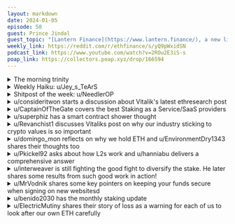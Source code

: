 ```yaml
---
layout: markdown
date: 2024-01-05
episode: 50
guest: Prince Jindal
guest_topic: "[Lantern Finance](https://www.lantern.finance/), a new liquid staking protocol"
weekly_link: https://reddit.com/r/ethfinance/s/yQ9pWxidSN
podcast_link: https://www.youtube.com/watch?v=2ROu2E3iS-s
poap_link: https://collectors.poap.xyz/drop/166594
---
```



<details markdown=1>
<summary>The morning trinity</summary>
[View on Reddit →](https://reddit.com/r/ethfinance/comments/18yznna/comment/kgeaufp/)

[u/Shitshotdead](https://reddit.com/u/Shitshotdead)

> ethereum

[u/UgotTrisomy21](https://reddit.com/u/UgotTrisomy21)

> $2250

[u/alexiskef](https://reddit.com/u/alexiskef)

> 0.0512

[u/usesbinkvideo](https://reddit.com/u/usesbinkvideo)

> 88,900 hodlers subscribed (-37)

[u/bagogel12](https://reddit.com/u/bagogel12)

> 477d since the Merge

</details>
<details markdown=1>
<summary>Weekly Haiku: u/Jey_s_TeArS</summary>
[View on Reddit →](https://reddit.com/r/ethfinance/comments/18y5x53/comment/kgcj9w8/)

*ETF approved,*

*Uncertainty quite improved,*

*Market barely moved.*

</details>
<details markdown=1>
<summary>Shitpost of the week: u/NeedlerOP</summary>
[View on Reddit →](https://reddit.com/r/ethfinance/comments/18tfykq/daily_general_discussion_december_29_2023/kfhx4tr/)

2013 : "Wall street bonuses/chinese new year red envelope money"

2017 : "Institutional Money"

2021 : "ETF inflows right around the corner"

2025 : " 5% pension allocation across the board"

2029 : " Gov. crypto funds for all nations "

2033 : " Vitalik crowned god-emperor of mankind"

2037 : " Fully automated luxury abundant gay space communism crypto utopia as humanity spreads across the stars"

...

2100 : "ETH/BTC ratio surpasses 0.10 this cycle"

</details>
<details markdown=1>
<summary>u/consideritwon starts a discussion about Vitalik's latest ethresearch post</summary>
[View on Reddit →](https://reddit.com/r/ethfinance/comments/18smom7/daily_general_discussion_december_28_2023/kf9svsx/)

Saw it mentioned yesterday, but I think [Vitalik's latest thinking](https://ethresear.ch/t/sticking-to-8192-signatures-per-slot-post-ssf-how-and-why/17989) on Ethereum's positioning within the blockchain trilemma design space deserves further discussion. For me this feels like it has the potential to be a large pivot in core Ethereum philosophy and my initial gut feeling is one of discomfort.

Ethereum has up until now allowed anyone with 32 ETH and moderate technical ability to run a validator. At least two of the options discussed by Vitalik in his post would reduce the decentralisation of Ethereum.

The Ethereum community are a pragmatic bunch who don't see things in black and white. Technical solutions require compromise and decentralisation is a spectrum. Even so abandoning the principle of a relatively small fish being able to validate within the network without having to trust 3rd parties feels like a real departure from a long held value.

</details>
<details markdown=1>
<summary>u/CaptainOfTheGate covers the best Staking as a Service/SaaS providers</summary>
[View on Reddit →](https://reddit.com/r/ethfinance/comments/18smom7/daily_general_discussion_december_28_2023/kfb6edi/)

**The Best Staking-as-a-Service (SAAS) Providers**

In approximate order, based mostly on their reputation among Redditors (I read more than I post). For each of these, the user controls their withdrawal keys. 

**Allnodes**

It's $10/month for their Advanced plan, which is the cheapest one that includes MEV (it's worth the extra $5/month). That's equivalent to a fee of only 0.16%, close to zero! They're a top-15% performer on Rated Network over the last 30 days, and mostly use the Teku (a minority client) consensus client; they're also large, if that gives you comfort: 2.6% of all staked ether. 

**Ethpool**

They charge 15% of MEV (10% for 3 nodes, 8% for 30 nodes). That comes out to about 2.9% of all rewards (so yes, about 18x Allnodes). I can't find them on Rated Network. They use minority clients: Lighthouse and Nethermind. 

**Blox Staking**

They have a 0% fee forever (not a typo). Their effectiveness rating on Rated Network is below the 50th percentile as I write this. The company behind them is probably more focused on their new SSV Network now. I noticed that their website gets barely any traffic anymore (it ranks in the millions), but Rated Network says they still stake about 0.53% of staked ether, and they have an active Discord. They use mostly Prysm (the most popular consensus client). 

**Best solution for leftover amounts when you've staked all your 32-ETH blocks:**

Competition in staking is heating up daily (e.g. with DVT solutions coming online), but I'll nominate StakeWise v3. You can stake any amount and don't need to get an LST. You get to choose an operator. Perhaps 4% fees is typical, but I see one offering 1%. Some reputable operators to consider are x (please reply with your opinions). 

**Some reasons you might want to use SAAS:**

You don't want LSTs because you'd have to generate a capital gain when selling ETH for them; and they have high fees, typically 10% for Lido's stETH. 

You don't want to solo stake because you may not feel technically competent enough; you may have unreliable internet (or limited capacity) or electricity; or you may not have a stable place for your node (e.g. you're a digital nomad).

</details>
<details markdown=1>
<summary>u/superphiz has a smart contract shower thought</summary>
[View on Reddit →](https://reddit.com/r/ethfinance/comments/18smom7/daily_general_discussion_december_28_2023/kf9xmhu/)

I had a shower thought that I wanted to crank out before I forget it. I probably won't format it well, just trying to dump the idea.

Smart contracts are the basic building blocks, not the infrastructure of web3.

Smart contracts are more like transistors.. or more realistically simple circuits. They can do very small tasks, but having a box of simple circuits doesn't really give you extraordinary power. Imagine having a bunch of [555 timer chips](https://www.youtube.com/watch?v=oZzjmAbyyIQ) - it's a simple but powerful tool, but by itself  it's not revolutionary.

The power of simple circuits comes when you string a bunch of them together to do something even more powerful. 

We're at the beginning of smart circuit development - when several contracts can work together to complete more powerful functions. From where we're standing this seems difficult and complex. The Intel 8080 processor had [6000 transistors](https://en.wikipedia.org/wiki/Intel_8080), but the i9-13xxx series have [25 BILLION](https://forums.tomshardware.com/threads/how-many-transistors-on-raptor-lake-cpus.3791683/). We haven't even reached the capacity of building a smart circuit that includes 10-20 smart transistors/smart contracts yet.

Another way to imagine this is from an evolutionary perspective. We think about this stuff called [Primodial Soup](https://en.wikipedia.org/wiki/Primordial_soup), the idea that a bunch of the right building blocks (amino acids) in the same place at the right time can give rise to more complex biological compounds. Our current primordial soup is the library of smart contracts we're building now, and in time these basic building blocks will evolve into highly complex organisms. 

All of this to say.. we're at the beginning of all of this. We have the foundational building blocks to build complex contraptions that we can't even imagine yet, but given the historical context of building blocks that get organized, it's exceedingly likely that we're on the cusp of rapid evolution in smart contracts.

</details>
<details markdown=1>
<summary>u/Revanchist1 discusses Vitaliks post on why our industry sticking to crypto values is so important</summary>
[View on Reddit →](https://reddit.com/r/ethfinance/comments/18tfykq/daily_general_discussion_december_29_2023/kfdxpcp/)

https://vitalik.eth.limo/general/2023/12/28/cypherpunk.html

>This is why it's valuable for Ethereum to have a strong social layer, which vigorously enforces its values in those places where pure incentives can't - but without creating a notion of "Ethereum alignment" that turns into a new form of political correctness.

I already felt some influencers were wielding "Ethereum alignment" as a weapon to criticize projects and L2s. Sometimes it's warranted and sometimes you could feel that they were just posturing for their brand. You can feel the "sliminess"...it's just off putting. Like seeing the the lazer eyes profile pics.

My favorite section is **What are some of these values?**

Vitalik prefectly describes what brought so many of us into crypto when it was solely BTC and dreams of what crypto could eventually do. 

A few years later and the space has evolved so much - taking steps towards achieving some of those grand visions. But in taking those steps, we sacrificed the values that gave crypto any real meaningful value. Why remake the the same thing but worse? The values he outlines in the section are core to crypto and give the space value. Devs need to embrace it and figure a way to make it appealing to consumers. The easy path is centralization. The rewarding path is decentralization.

> It is very possible to build things within the crypto ecosystem that do not follow these values. One can build a system that one calls a "layer 2", but which is actually a highly centralized system secured by a multisig, with no plans to ever switch to something more secure. 
> 
> One can build an account abstraction system that tries to be "simpler" than ERC-4337, but at the cost of introducing trust assumptions that end up removing the possibility of a public mempool and make it much harder for new builders to join. 
> 
> One could build an NFT ecosystem where the contents of the NFT are needlessly stored on centralized websites, making it needlessly more fragile than if those compoents are stored on IPFS. 
> 
> One could build a staking interface that needlessly funnels users toward the already-largest staking pool.
> 
> Resisting these pressures is hard, but if we do not do so, then we risk losing the unique value of the crypto ecosystem, and recreating a clone of the existing web2 ecosystem with extra inefficiencies and extra steps.

Beautiful. You could tell it was something that was bothering him for a while now. So much passion and humility in his writing.

</details>
<details markdown=1>
<summary>u/domingo_mon reflects on why we hold ETH and u/EnvironmentDry1343 shares their thoughts too</summary>
[View on Reddit →](https://reddit.com/r/ethfinance/comments/18u8jft/daily_general_discussion_december_30_2023/kfitog1/)

[u/domingo_mon](https://reddit.com/u/domingo_mon):

2023 is coming to a close and I want to reflect on what Ethereum means to this community. I have two questions.

**Why do you hold Ether?**

**What is something that Ethereum could accomplish that you can look back in 50 years and say "I held through the bear because I believed in Ethereum's ..." Or "Ethereum is a success to me because it ..."?**

&#x200B;

For me, I got into crypto in general because I believe that the global financial system is rigged. Anything worth owning became more and more expensive every year, and the dream of owning a home or land became further and further out of reach. [It felt like I was on one side of a ballon and my dreams were on the other side.](https://cdn-images-1.medium.com/max/1600/0*ifyjoz_2QbPd5X3A.jpg) The balloon was being inflated, and it felt like my dreams were literally being inflated away.

Bitcoin struck a chord in me because it espouses transparency, fiscal responsibility, and financial freedom. Here was a money that couldn't be printed into oblivion. Here was a money that wasn't first distributed to the mega-banks and the mega-rich where they buy up assets, creating inflation before finally filtering down to us little people. Here was a money that couldn't be confiscated because the owners embrace ideas that weren't popular. Here was a money that could be sent across the world at the speed of light, 24/7. Here was a money that was controlled by everyday people and not some nameless, unelected, unaccountable, government bureaucrat.

I believe that Bitcoin ossified too soon, and r/Bitcoin started banning anyone who suggested that the code should be upgraded.

That's when I found Ethereum. It was a project that had similar characteristics and desires of Bitcoin but, unlike bitcoin, it was going to continue developing. I hope for Ethereum to become a neutral, global settlement layer.  I hold Ether because I want to be a part of the money revolution. I want my children to inherit a world with a fair financial system where the average person can get ahead by saving their ether because the value of their ether isn't being inflated away.

---

[View on Reddit →](https://reddit.com/r/ethfinance/comments/18u8jft/daily_general_discussion_december_30_2023/kfj35kk/)

[u/EnvironmentDry1343](https://reddit.com/u/EnvironmentDry1343):

Alright I'll bite, with the preface that a bunch of this is at least inspired by if not outright copied from posts from other people writing about Ethereum. 

For me it is about increased coordination/cooperation. I'd been reading about bitcoin for years and didn't really care about it because discussion was often centered around antagonism: a big bad 'They' that controlled this rigged system versus the persecuted victims seeking a new beginning. To me, btc has always seemed more like religion than anything else.

It wasn't until I starting reading about Ethereum that I saw the value in the underpinnings of this new religion. Blockchains, when well designed and implemented, allow people to interact/transact without centralized actors. 

People get more done when they work together and the history of human progress is in my opinion the history of humans learning how to cooperate more and kill each other less. Unfortunately, working together usually means giving power to a small group of people that oversee things and are given a mandate to make choices on behalf of others. These centralized actors all too often become corrupted, and the biggest man-made disasters would never be possible without a bunch of centralized actors abusing or misusing their power ("lol lets go kill all the sparrows").

Ethereum obviously is not going to solve the problem of centralized power on its own, but it is one of the few developments that I have seen during my life that allow for improved cooperation without increased centralization. To me, that's big and that's worth sticking around for. 

It is unfortunately also why I haven't been as bearish about Ethereum in the past as I am now. A few years ago the question was "How do we implement this new tool in a credibly neutral way?", a technical question with a *relatively* easily definable answer. Now the question seems to be "Do we really care about decentralization/credible neutrality or do we just want memecoins?". To me (and I suspect most others here) the answer is clear but we have some convincing to do in the broader community. 

So I believe in Ethereum's credible neutrality. If we somehow manage to maintain that for the next 50 years, we're golden in my opinion.

TLDR: Ethereum is potentially one of the all too few positive recent developments that might bring humanity forward (even if only by a little bit).

</details>
<details markdown=1>
<summary>u/Pkickel92 asks about how L2s work and u/hanniabu delivers a comprehensive answer</summary>
[View on Reddit →](https://reddit.com/r/ethfinance/comments/18v0z74/daily_general_discussion_december_31_2023/kfp7ucj/)

[u/Pkickel92](https://reddit.com/u/Pkickel92):

I may have a massive misunderstanding on how the L2 to eth chain relationship works/will work, so I was hoping for some clarification.

Currently, I need to bridge my eth over the the L2 chain which costs a relatively high fee. I can then interact with the L2 and eventually bridge back if I choose to. My understanding is that this is the currently the only way L2 talks with L1. Is this correct? If this is the case, I do not see how Ethereum fees will ever get down to the prices of other L1 solutions which I believe is needed for mass/mainstream adoption since we are currently performing about 15 tps.

Is there someway Ethereum (L1) is getting this data in real time that I am missing? If not and you are forced to stay on L2s (more centralized) to have reasonable transaction what is the benefit of this setup over other L1s like Solona, Polkadot, etc.

Any explanation would be greatly appreciated.

---

[View on Reddit →](https://reddit.com/r/ethfinance/comments/18v0z74/daily_general_discussion_december_31_2023/kfq79a8/)

[u/hanniabu](https://reddit.com/u/hanniabu):

I think your understanding of how the rollups operate. When you bridge the only communication happening is the rollup's balance sheet is updated to reflect the addition/withdrawal of this transaction. 

In terms of consensus, for optimistic rollups (e.g. optimism, arbitrum) all the transactions happening on the rollup are compressed (like a zip file) and verified by L1. For zkrollups (e.g. zksync, scroll) a mathematical proof is created for all the transactions and all L1 has to do is verify the proof. 

As L2 blocks get more transactions, the cost per transaction goes down as the shared costs are spread out across more transactions (economies of scale).

(Tangent: The compression of optimistic rollups requires less of the L2 and more of the L1 (and hence more cost). For zkrollups generating the proof requires a lot of effort from the L2, but is very cheap for the L1 to verify.)

L2 blocks don't happen at the same time as L1. They vary depending on the rollup, but I think most have a target of 2 seconds per block. Ethereum blocks are 12 seconds, so there's 6 L2 blocks in each L1 block.

So L2s benefit from math and compression for more efficient settlement as well as economies of scale to provide cheaper transactions. This will get even cheaper after the update in the next few months (\~april 2024) by creating a separate fee market for L1 blockspace specifically dedicated for L2s. So they no longer need to be competing with L1 transactions for blockspace. This change also makes transactions costs more predictable for rollups, rather than needing to slightly overcharge to account for any potential unexpected gas spikes.

After this update L2 transactions will get cheaper (estimated at up to 1/100th depending on rollup design), falling in the range of a few cents to maybe even less than a penny in some cases.

</details>
<details markdown=1>
<summary>u/interweaver is still fighting the good fight to diversify the stake. He later shares some results from such good work in action!</summary>
[View on Reddit →](https://reddit.com/r/ethfinance/comments/18wi7t1/daily_general_discussion_january_2_2024/kg0r4b1/)

Hey EthFinance, happy 2024! I have some good news to start off the year :D

Something like 15% of all staked Ether is staked through Coinbase, and only a little over a month ago, they posted in a [blog post](https://www.coinbase.com/de/cloud/discover/customer-stories/cb-wallet) that they're using 100% Geth to operate that stake.

We're still in the grips of a Geth client supermajority, with an estimated [75%](https://etherclients.com/) to [85%](https://execution-diversity.info/) of staked Ether using Geth under the hood, so Coinbase's 15% stake using 100% Geth is a big impediment to bringing that number down below 66%, where we'll be safe from an instant catastrophic fork if Geth has a forking bug.

Over the last month, some of you who are on Twitter/X may have been following my campaign to tweet every day at Coinbase to try to get them to diversify their Ethereum execution clients. This was partly an informational campaign to make more people aware of the issues supermajority clients like Geth present, and partly a gentle pressure campaign to get Coinbase to consider switching.

Today this campaign led to a [clarifying tweet from Will Robinson](https://twitter.com/willrobinson23/status/1742211630342299822), VP of Engineering at Coinbase, that Coinbase is definitely planning to diversify their staking execution clients!

There's no timeline associated with this, so I expect it might still take a few months, but it's very exciting that they've finally publicly confirmed that they are aligned on client diversity, and are working towards that goal internally.

I don't think my daily tweets changed any internal Coinbase policy; they've likely been working on this for a while already. But it did enable us to get a public statement from them on their client diversity plans!

If you're interested in my (now concluded) tweet campaign, you can see [my most recent one here](https://twitter.com/arboraeth/status/1742219571543646292), with links to the previous tweets.

Thanks everyone who supported that campaign, and also for every one of you who's running a node with minority execution clients! I'm super hopeful that we can finally get Ethereum to a place of full client diversity in 2024, with resilience against any single client's forking bug.

---

[View on Reddit →](https://reddit.com/r/ethfinance/comments/18wi7t1/daily_general_discussion_january_2_2024/kg19vt1/)

Happy 2024, EthFinance!

I made a longer post on this below but it looks like it might be hidden, so I'll just share the punchline -

Coinbase (or a high-up employee, rather) [committed today](https://twitter.com/willrobinson23/status/1742211630342299822) to diversifying their staked Ether away from supermajority client Geth!

This is amazing news given they're currently running 100% Geth with 15% of all staked Ether.

I'm considerably more optimistic now that this year will be the year Ethereum achieves full client diversity!

</details>
<details markdown=1>
<summary>u/MrVodnik shares some key pointers on keeping your funds secure when signing on new websitesd</summary>
[View on Reddit →](https://reddit.com/r/ethfinance/comments/18wi7t1/daily_general_discussion_january_2_2024/kg12t25/)

Oh, it's a complex one. 

tl;dr; There are two types of approvals. Don't sign what you don't understand. Otherwise, you'll be fine. 

Signing is all that your wallet do. If you prepare a signature of a tx, someone else can send this out. So the rule of thumb is - don't sign anything you don't understand. I.e., avoid signing "hex" data that is not translatable to human-readable text (e.g. don't sign "0x2b3cf00321a..." but sign "I agree to terms and services of xyz"). 

When it comes to approvals, these are NOT part of the Ethereum protocol! What we come to understand as approvals, is an ERC20 method to allow other parties (mainly contracts) to move your funds. In most (if not all) of legit ERC20 contracts/tokens, it works as expected, and in scamy ones - you don't care about them anyway. It is good to understand what and how a malicious signature/transaction can do to your funds. Considering above - it can only drain ERC20 that you've approved. If you hold more exotic items in your wallet, then its up to you to verify how they act.

When it comes to approvals, there are two main types out there. The first one is the standard "approve" function of the ERC20 spec, which sets on-chain record of whom and for how much, can move the token in question. The second one is "permit2" introduced by Uniswap and slowly adopted by other dApps. It extends standard approval systems and **allows off-chain approvals**, which I guess is what you're asking about.

</details>
<details markdown=1>
<summary>u/benido2030 has the monthly staking update</summary>
[View on Reddit →](https://reddit.com/r/ethfinance/comments/18wi7t1/daily_general_discussion_january_2_2024/kfysit4/)

**Here's the ninth edition of the monthly staking update**   
First monthly staking update for 2024. Obviously the state of staking will be something to watch this year. A lot of people expect way more ETH staked, especially *if* there is an ETH ETF and it is allowed to stake the underlying ETH. Lido dominance will be something to have an eye on. Then there is eigenlayer of course... And maybe if there are some solo staker airdrops, we will also see new inflows from "small guys". So let's dive in! 

**Validator overview - total: 1051685 validators\***

&#x200B;

* 901635 active (December: 881447; +20188 / +2,2%, | May: 554322; +347313 / +62%)
* 384 pending (December: 388; -4 / -1% | May: 15537; -15153 / -97,5%)
* 0 exiting (December: 722; 0 / -100% | May: 7333; -7333 / -100%)
* 205331 exited (December: 169613; +35718 / +21% | May: 39341; +165990 / +422%)

The validator set keeps on growing. The growth isn't crazy and there are also continuous exits every month, but generally speaking number go up. Right now we are at 24,2% of all ETH staked. In my opinion, there's nothing really "fancy" to see here. 

  
**Client diversity numbers\*\***  
*Consensus*

* Prysm 41% (December: 41%, May: 38%)
* Lighthouse 33% (December: 34%, May: 37%)
* Teku 16% (December: 16%, May: 17%)
* Nimbus 8% (December: 7%, May: 6%)
* Lodestar 1% (December: 1%, May: 1%)

*Execution*

* Geth 84% (December: 84%)
* Nethermind 8% (December: 8%)
* Erigon 2% (December: 2%)
* Besu 5% (December: 5%)

Client diversity is more or less the same it was at the end of last year. Nimbus slightly gaining share, which is good, but not really important, since Consensus clients are looking okay.   
Execution keeps on being an issue. Geth's share with a constant 84% is still way too high. How can we change that? 

1. Switch from Geth to a minority client. It *really* isn't that hard and might have other benefits like a better feature set (e.g. auto pruning), which might help to make a decision. 
2. There is e.g. [Arbora.eth](https://x.com/arboraeth/status/1741947346206826699?s=20) on Twitter asking Coinbase to stop using Geth as their sole execution client. Join them, retweet, post, pressure bigger entities to change their setup. I think retweeting is rather low effort, but might help to spread the word. 

  
**Pool distribution\*\*\***

* Lido 31,7% (December: 32,3%)
* Coinbase 14,3% (December: 14,2%)
* Binance 3,7% (December: 4,1%)
* Rocket Pool 2,9% (December: 2,9%)
* Kraken 2,8% (December: 2,7%)  
\+ a lot of whales, smaller staking providers etc.

With the launch of Blast Lido was gaining market share last month. This has stopped and interestingly Lido is basically back to 31,x% like before the launch. Now obviously we can't really tell where it would be without Blast, but my guess is lower and in a best case the launch only pushed it up temporarily and market share will continue to fall. 

Obviously we should not rely on the market handling it! If you have (w)stETH please think about withdrawing from Lido and/ or depositing into Diva. If you participate in the "Diva vampire attack" you will not only receive a new LST but also Diva tokens. Interestingly Diva already has 0.4% market share and hasn't even launched yet. Let's make that number go up!   
All percentages are rounded, so this is not 100% accurate, but should be good enough to show changes in the coming months.  
\* <https://beaconcha.in/validators#all>
\*\* <https://clientdiversity.org/#distribution>
\*\*\* [https://dune.com/hildobby/eth2-staking](https://dune.com/hildobby/eth2-staking)

P.S. Completely unrelated, but Murs 3:16 (The 9th Edition) produced by 9th Wonder is imo still one of the best LPs ever. 9th is an incredible producer and I really like Murs flow. He's probably not the best lyricist, but innovative and even had a track about Bitcoin in like 2016 or 2017.

</details>
<details markdown=1>
<summary>u/ElectricMutiny shares their story of loss as a warning for each of us to look after our own ETH carefully</summary>
[View on Reddit →](https://reddit.com/r/ethfinance/comments/18xc4ml/daily_general_discussion_january_3_2024/kg3w4tf/)

Two days ago I wrote in the daily about how I lost all of my holdings. The next two days were the worst in my grown up life, just hours of hours of despair and sleepless anxiety. The worst part was seeing all of my ETH in that foreign wallet address, so close, yet so far away. 

Today is better. The sun is shining. I have my little apartment and my family and friends. I did realise some gains during the last bull run which i reinvested in something safer. And my sister still have her holdings, and I will enjoy seeing her get rich during the upcoming bull. She deserves it. 

So take my carelessness, my stupidity, as a warning. If you are not careful, you will get recked.

</details>
